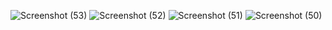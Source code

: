 ![Screenshot (53)](https://github.com/user-attachments/assets/510ec71b-db20-427c-abe6-2440e8c0b9e0)
![Screenshot (52)](https://github.com/user-attachments/assets/81919447-f9b4-472d-8072-60b00842c10e)
![Screenshot (51)](https://github.com/user-attachments/assets/157f83c1-ff29-4cd4-9818-ea6de6adb6b8)
![Screenshot (50)](https://github.com/user-attachments/assets/a9aa2ce9-9d9d-43de-a813-ad4a7f888b6f)
